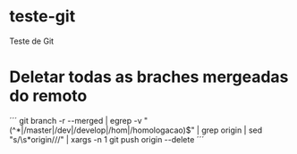 # teste-git
Teste de Git

# Deletar todas as braches mergeadas do remoto
´´´
git branch -r --merged | egrep -v "(^\*|\/master|\/dev|\/develop|\/hom|\/homologacao)$" | grep origin | sed "s/\s*origin\///" | xargs -n 1 git push origin --delete
´´´
